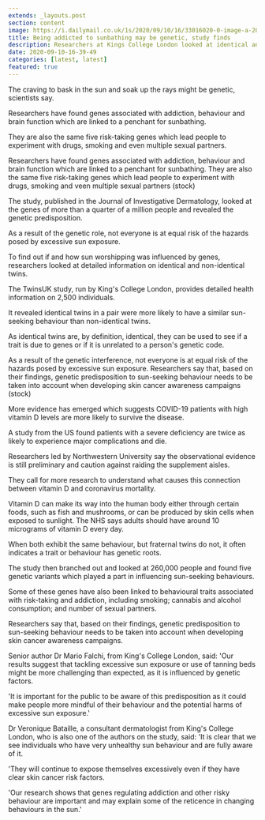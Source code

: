 ```yaml
---
extends: _layouts.post
section: content
image: https://i.dailymail.co.uk/1s/2020/09/10/16/33016020-0-image-a-20_1599751559457.jpg 
title: Being addicted to sunbathing may be genetic, study finds 
description: Researchers at Kings College London looked at identical and non-identical twins and found genetics influences sun-seeking behaviour. 
date: 2020-09-10-16-39-49 
categories: [latest, latest] 
featured: true 
--- 
```

The craving to bask in the sun and soak up the rays might be genetic, scientists say.   

Researchers have found genes associated with addiction, behaviour and brain function which are linked to a penchant for sunbathing.  

They are also the same five risk-taking genes which lead people to experiment with drugs, smoking and even multiple sexual partners.   

Researchers have found genes associated with addiction, behaviour and brain function which are linked to a penchant for sunbathing. They are also the same five risk-taking genes which lead people to experiment with drugs, smoking and veen multiple sexual partners (stock)

The study, published in the Journal of Investigative Dermatology, looked at the genes of more than a quarter of a million people and revealed the genetic predisposition. 

As a result of the genetic role, not everyone is at equal risk of the hazards posed by excessive sun exposure. 

To find out if and how sun worshipping was influenced by genes, researchers looked at detailed information on identical and non-identical twins. 

The TwinsUK study, run by King's College London, provides detailed health information on 2,500 individuals. 

It revealed identical twins in a pair were more likely to have a similar sun-seeking behaviour than non-identical twins.

As identical twins are, by definition, identical, they can be used to see if a trait is due to genes or if it is unrelated to a person's genetic code. 

As a result of the genetic interference, not everyone is at equal risk of the hazards posed by excessive sun exposure. Researchers say that, based on their findings, genetic predisposition to sun-seeking behaviour needs to be taken into account when developing skin cancer awareness campaigns (stock)

More evidence has emerged which suggests COVID-19 patients with high vitamin D levels are more likely to survive the disease.  

A study from the US found patients with a severe deficiency are twice as likely to experience major complications and die. 

Researchers led by Northwestern University say the observational evidence is still preliminary and caution against raiding the supplement aisles. 

They call for more research to understand what causes this connection between vitamin D and coronavirus mortality. 

Vitamin D can make its way into the human body either through certain foods, such as fish and mushrooms, or can be produced by skin cells when exposed to sunlight. The NHS says adults should have around 10 micrograms of vitamin D every day.

When both exhibit the same behaviour, but fraternal twins do not, it often indicates a trait or behaviour has genetic roots.   

The study then branched out and looked at 260,000 people and found five genetic variants which played a part in influencing sun-seeking behaviours. 

Some of these genes have also been linked to behavioural traits associated with risk-taking and addiction, including smoking; cannabis and alcohol consumption; and number of sexual partners. 

Researchers say that, based on their findings, genetic predisposition to sun-seeking behaviour needs to be taken into account when developing skin cancer awareness campaigns.

Senior author Dr Mario Falchi, from King's College London, said: 'Our results suggest that tackling excessive sun exposure or use of tanning beds might be more challenging than expected, as it is influenced by genetic factors.

'It is important for the public to be aware of this predisposition as it could make people more mindful of their behaviour and the potential harms of excessive sun exposure.' 

Dr Veronique Bataille, a consultant dermatologist from King's College London, who is also one of the authors on the study, said: 'It is clear that we see individuals who have very unhealthy sun behaviour and are fully aware of it.

'They will continue to expose themselves excessively even if they have clear skin cancer risk factors.

'Our research shows that genes regulating addiction and other risky behaviour are important and may explain some of the reticence in changing behaviours in the sun.'

